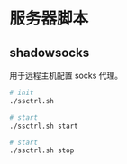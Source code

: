 # 服务器脚本

## shadowsocks

用于远程主机配置 socks 代理。

```sh
# init
./ssctrl.sh

# start
./ssctrl.sh start

# start
./ssctrl.sh stop
```
